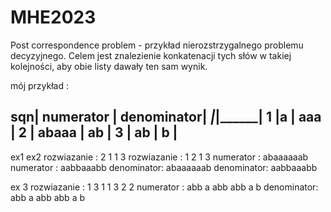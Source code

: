 # MHE2023

Post correspondence problem - przykład nierozstrzygalnego problemu decyzyjnego. Celem jest znalezienie konkatenacji tych słów w takiej kolejności, aby obie listy dawały ten sam wynik.

mój przykład :

sqn| numerator |   denominator|
___|___________|______________|
1  |a          |      aaa     |
2  | abaaa     |        ab    |
3  | ab        |        b     |
--------------------------------
ex1                             ex2
rozwiazanie : 2 1 1 3           rozwiazanie : 1 2 1 3
numerator  : abaaaaaab          numerator  : aabbaaabb
denominator: abaaaaaab          denominator: aabbaaabb

ex 3
rozwiazanie : 1 3 1 1 3 2 2
numerator  : abb a abb abb a b
denominator: abb a abb abb a b
